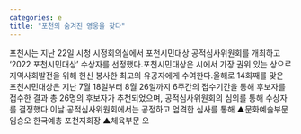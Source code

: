 ```yaml
---
categories: e
title: "포천의 숨겨진 영웅을 찾다"
---
```

포천시는 지난 22일 시청 시정회의실에서 포천시민대상 공적심사위원회를 개최하고 ‘2022 포천시민대상’ 수상자를 선정했다.포천시민대상은 시에서 가장 권위 있는 상으로 지역사회발전을 위해 헌신 봉사한 최고의 유공자에게 수여한다.올해로 14회째를 맞은 포천시민대상은 지난 7월 18일부터 8월 26일까지 6주간의 접수기간을 통해 후보자를 접수한 결과 총 26명의 후보자가 추천되었으며, 공적심사위원회의 심의를 통해 수상자를 결정했다.이날 공적심사위원회에서는 공정하고 엄격한 심사를 통해 ▲문화예술부문 임승오 한국예총 포천지회장 ▲체육부문 오